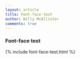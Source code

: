 ```yaml
---
layout: article
title: Font-face test
author: Willy McAllister
comments: true
---
```


### Font-face test

{% include font-face-test.html %}
